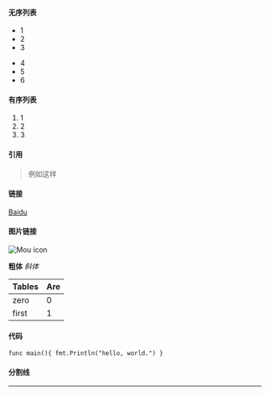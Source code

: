 #### 无序列表
* 1
* 2 
* 3
- 4
- 5
- 6


#### 有序列表
1. 1
2. 2
3. 3

#### 引用
> 例如这样

#### 链接
[Baidu](http://www.baidu.com)

#### 图片链接
![Mou icon](http://mouapp.com/Mou_128.png)

**粗体**
*斜体*


|Tables |Are    |
|-------|-------|
|zero   |   0   |
|first  |   1   |

#### 代码
`func main(){
    fmt.Println("hello, world.")
}`

#### 分割线
***